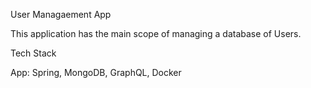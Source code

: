 User Managaement App

This application has the main scope of managing a database of Users.

Tech Stack

App: Spring, MongoDB, GraphQL, Docker
